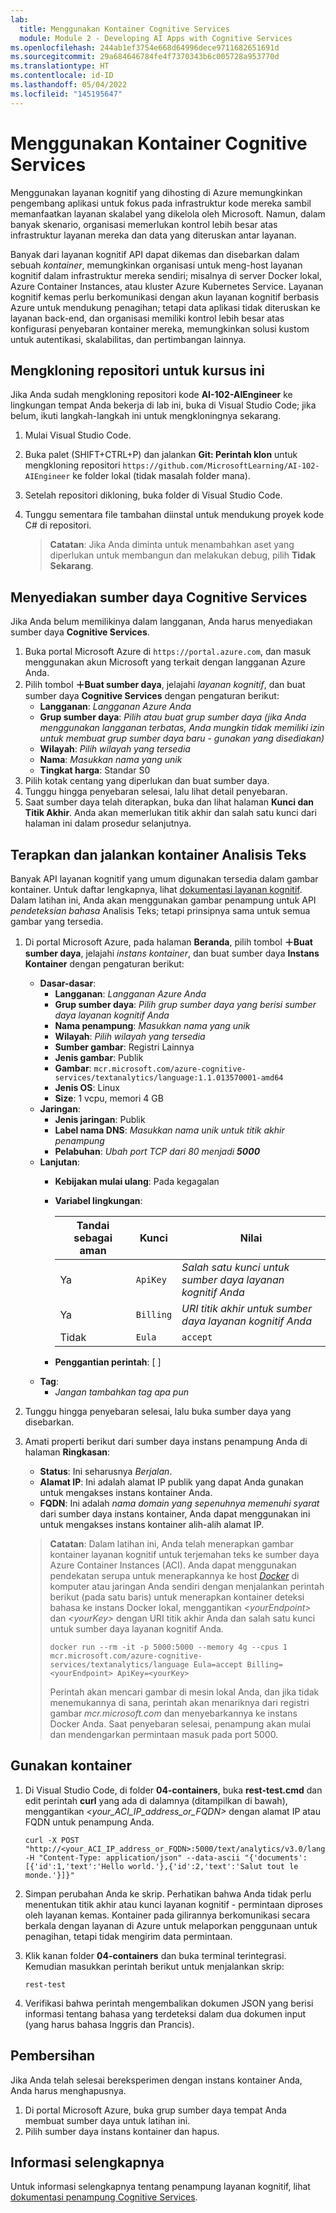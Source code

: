 ```yaml
---
lab:
  title: Menggunakan Kontainer Cognitive Services
  module: Module 2 - Developing AI Apps with Cognitive Services
ms.openlocfilehash: 244ab1ef3754e668d64996dece9711682651691d
ms.sourcegitcommit: 29a684646784fe4f7370343b6c005728a953770d
ms.translationtype: HT
ms.contentlocale: id-ID
ms.lasthandoff: 05/04/2022
ms.locfileid: "145195647"
---
```

# <a name="use-a-cognitive-services-container"></a>Menggunakan Kontainer Cognitive Services

Menggunakan layanan kognitif yang dihosting di Azure memungkinkan pengembang aplikasi untuk fokus pada infrastruktur kode mereka sambil memanfaatkan layanan skalabel yang dikelola oleh Microsoft. Namun, dalam banyak skenario, organisasi memerlukan kontrol lebih besar atas infrastruktur layanan mereka dan data yang diteruskan antar layanan.

Banyak dari layanan kognitif API dapat dikemas dan disebarkan dalam sebuah *kontainer*, memungkinkan organisasi untuk meng-host layanan kognitif dalam infrastruktur mereka sendiri; misalnya di server Docker lokal, Azure Container Instances, atau kluster Azure Kubernetes Service. Layanan kognitif kemas perlu berkomunikasi dengan akun layanan kognitif berbasis Azure untuk mendukung penagihan; tetapi data aplikasi tidak diteruskan ke layanan back-end, dan organisasi memiliki kontrol lebih besar atas konfigurasi penyebaran kontainer mereka, memungkinkan solusi kustom untuk autentikasi, skalabilitas, dan pertimbangan lainnya.

## <a name="clone-the-repository-for-this-course"></a>Mengkloning repositori untuk kursus ini

Jika Anda sudah mengkloning repositori kode **AI-102-AIEngineer** ke lingkungan tempat Anda bekerja di lab ini, buka di Visual Studio Code; jika belum, ikuti langkah-langkah ini untuk mengkloningnya sekarang.

1. Mulai Visual Studio Code.
2. Buka palet (SHIFT+CTRL+P) dan jalankan **Git: Perintah klon** untuk mengkloning repositori `https://github.com/MicrosoftLearning/AI-102-AIEngineer` ke folder lokal (tidak masalah folder mana).
3. Setelah repositori dikloning, buka folder di Visual Studio Code.
4. Tunggu sementara file tambahan diinstal untuk mendukung proyek kode C# di repositori.

    > **Catatan**: Jika Anda diminta untuk menambahkan aset yang diperlukan untuk membangun dan melakukan debug, pilih **Tidak Sekarang**.

## <a name="provision-a-cognitive-services-resource"></a>Menyediakan sumber daya Cognitive Services

Jika Anda belum memilikinya dalam langganan, Anda harus menyediakan sumber daya **Cognitive Services**.

1. Buka portal Microsoft Azure di `https://portal.azure.com`, dan masuk menggunakan akun Microsoft yang terkait dengan langganan Azure Anda.
2. Pilih tombol **&#65291;Buat sumber daya**, jelajahi *layanan kognitif*, dan buat sumber daya **Cognitive Services** dengan pengaturan berikut:
    - **Langganan**: *Langganan Azure Anda*
    - **Grup sumber daya**: *Pilih atau buat grup sumber daya (jika Anda menggunakan langganan terbatas, Anda mungkin tidak memiliki izin untuk membuat grup sumber daya baru - gunakan yang disediakan)*
    - **Wilayah**: *Pilih wilayah yang tersedia*
    - **Nama**: *Masukkan nama yang unik*
    - **Tingkat harga**: Standar S0
3. Pilih kotak centang yang diperlukan dan buat sumber daya.
4. Tunggu hingga penyebaran selesai, lalu lihat detail penyebaran.
5. Saat sumber daya telah diterapkan, buka dan lihat halaman **Kunci dan Titik Akhir**. Anda akan memerlukan titik akhir dan salah satu kunci dari halaman ini dalam prosedur selanjutnya.

## <a name="deploy-and-run-a-text-analytics-container"></a>Terapkan dan jalankan kontainer Analisis Teks

Banyak API layanan kognitif yang umum digunakan tersedia dalam gambar kontainer. Untuk daftar lengkapnya, lihat [dokumentasi layanan kognitif](https://docs.microsoft.com/azure/cognitive-services/cognitive-services-container-support#container-availability-in-azure-cognitive-services). Dalam latihan ini, Anda akan menggunakan gambar penampung untuk API *pendeteksian bahasa* Analisis Teks; tetapi prinsipnya sama untuk semua gambar yang tersedia.

1. Di portal Microsoft Azure, pada halaman **Beranda**, pilih tombol **&#65291;Buat sumber daya**, jelajahi *instans kontainer*, dan buat sumber daya **Instans Kontainer** dengan pengaturan berikut:

    - **Dasar-dasar**:
        - **Langganan**: *Langganan Azure Anda*
        - **Grup sumber daya**: *Pilih grup sumber daya yang berisi sumber daya layanan kognitif Anda*
        - **Nama penampung**: *Masukkan nama yang unik*
        - **Wilayah**: *Pilih wilayah yang tersedia*
        - **Sumber gambar**: Registri Lainnya
        - **Jenis gambar**: Publik
        - **Gambar**: `mcr.microsoft.com/azure-cognitive-services/textanalytics/language:1.1.013570001-amd64`
        - **Jenis OS**: Linux
        - **Size**: 1 vcpu, memori 4 GB
    - **Jaringan**:
        - **Jenis jaringan**: Publik
        - **Label nama DNS**: *Masukkan nama unik untuk titik akhir penampung*
        - **Pelabuhan**: *Ubah port TCP dari 80 menjadi **5000***
    - **Lanjutan**:
        - **Kebijakan mulai ulang**: Pada kegagalan
        - **Variabel lingkungan**:

            | Tandai sebagai aman | Kunci | Nilai |
            | -------------- | --- | ----- |
            | Ya | `ApiKey` | *Salah satu kunci untuk sumber daya layanan kognitif Anda* |
            | Ya | `Billing` | *URI titik akhir untuk sumber daya layanan kognitif Anda* |
            | Tidak | `Eula` | `accept` |

        - **Penggantian perintah**: [ ]
    - **Tag**:
        - *Jangan tambahkan tag apa pun*

2. Tunggu hingga penyebaran selesai, lalu buka sumber daya yang disebarkan.
3. Amati properti berikut dari sumber daya instans penampung Anda di halaman **Ringkasan**:
    - **Status**: Ini seharusnya *Berjalan*.
    - **Alamat IP**: Ini adalah alamat IP publik yang dapat Anda gunakan untuk mengakses instans kontainer Anda.
    - **FQDN**: Ini adalah *nama domain yang sepenuhnya memenuhi syarat* dari sumber daya instans kontainer, Anda dapat menggunakan ini untuk mengakses instans kontainer alih-alih alamat IP.

    > **Catatan**: Dalam latihan ini, Anda telah menerapkan gambar kontainer layanan kognitif untuk terjemahan teks ke sumber daya Azure Container Instances (ACI). Anda dapat menggunakan pendekatan serupa untuk menerapkannya ke host *[Docker](https://www.docker.com/products/docker-desktop)* di komputer atau jaringan Anda sendiri dengan menjalankan perintah berikut (pada satu baris) untuk menerapkan kontainer deteksi bahasa ke instans Docker lokal, menggantikan *&lt;yourEndpoint&gt;* dan *&lt;yourKey&gt;* dengan URI titik akhir Anda dan salah satu kunci untuk sumber daya layanan kognitif Anda.
    >
    > ```
    > docker run --rm -it -p 5000:5000 --memory 4g --cpus 1 mcr.microsoft.com/azure-cognitive-services/textanalytics/language Eula=accept Billing=<yourEndpoint> ApiKey=<yourKey>
    > ```
    >
    > Perintah akan mencari gambar di mesin lokal Anda, dan jika tidak menemukannya di sana, perintah akan menariknya dari registri gambar *mcr.microsoft.com* dan menyebarkannya ke instans Docker Anda. Saat penyebaran selesai, penampung akan mulai dan mendengarkan permintaan masuk pada port 5000.

## <a name="use-the-container"></a>Gunakan kontainer

1. Di Visual Studio Code, di folder **04-containers**, buka **rest-test.cmd** dan edit perintah **curl** yang ada di dalamnya (ditampilkan di bawah), menggantikan *&lt;your_ACI_IP_address_or_FQDN&gt;* dengan alamat IP atau FQDN untuk penampung Anda.

    ```
    curl -X POST "http://<your_ACI_IP_address_or_FQDN>:5000/text/analytics/v3.0/languages?" -H "Content-Type: application/json" --data-ascii "{'documents':[{'id':1,'text':'Hello world.'},{'id':2,'text':'Salut tout le monde.'}]}"
    ```

2. Simpan perubahan Anda ke skrip. Perhatikan bahwa Anda tidak perlu menentukan titik akhir atau kunci layanan kognitif - permintaan diproses oleh layanan kemas. Kontainer pada gilirannya berkomunikasi secara berkala dengan layanan di Azure untuk melaporkan penggunaan untuk penagihan, tetapi tidak mengirim data permintaan.
3. Klik kanan folder **04-containers** dan buka terminal terintegrasi. Kemudian masukkan perintah berikut untuk menjalankan skrip:

    ```
    rest-test
    ```

4. Verifikasi bahwa perintah mengembalikan dokumen JSON yang berisi informasi tentang bahasa yang terdeteksi dalam dua dokumen input (yang harus bahasa Inggris dan Prancis).

## <a name="clean-up"></a>Pembersihan

Jika Anda telah selesai bereksperimen dengan instans kontainer Anda, Anda harus menghapusnya.

1. Di portal Microsoft Azure, buka grup sumber daya tempat Anda membuat sumber daya untuk latihan ini.
2. Pilih sumber daya instans kontainer dan hapus.

## <a name="more-information"></a>Informasi selengkapnya

Untuk informasi selengkapnya tentang penampung layanan kognitif, lihat [dokumentasi penampung Cognitive Services](https://docs.microsoft.com/azure/cognitive-services/containers/).
